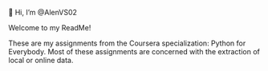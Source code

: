 👋 Hi, I’m @AlenVS02

Welcome to my ReadMe!

These are my assignments from the Coursera specialization: Python for Everybody.
Most of these assignments are concerned with the extraction of local or online data.

